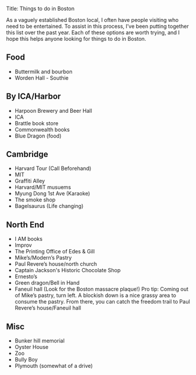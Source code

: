 Title: Things to do in Boston

As a vaguely established Boston local, I often have people visiting who need to be entertained. To assist in this process, I’ve been putting together this list over the past year. Each of these options are worth trying, and I hope this helps anyone looking for things to do in Boston. 
## Food
- Buttermilk and bourbon
- Worden Hall - Southie

## By ICA/Harbor
- Harpoon Brewery and Beer Hall
- ICA
- Brattle book store
- Commonwealth books
- Blue Dragon (food)

## Cambridge
- Harvard Tour (Call Beforehand)
- MIT 
- Graffiti Alley
- Harvard/MIT musuems
- Myung Dong 1st Ave (Karaoke)
- The smoke shop
- Bagelsaurus (Life changing)

## North End
- I AM books 
- Improv 
- The Printing Office of Edes & Gill
- Mike’s/Modern’s Pastry 
- Paul Revere’s house/north church
- Captain Jackson's Historic Chocolate Shop
- Ernesto’s 
- Green dragon/Bell in Hand
- Faneuil hall (Look for the Boston massacre plaque!)
Pro tip: Coming out of Mike’s pastry, turn left. A blockish down is a nice grassy area to consume the pastry. From there, you can catch the freedom trail to Paul Revere’s house/Faneuil hall

## Misc
- Bunker hill memorial
- Oyster House
- Zoo
- Bully Boy
- Plymouth (somewhat of a drive)